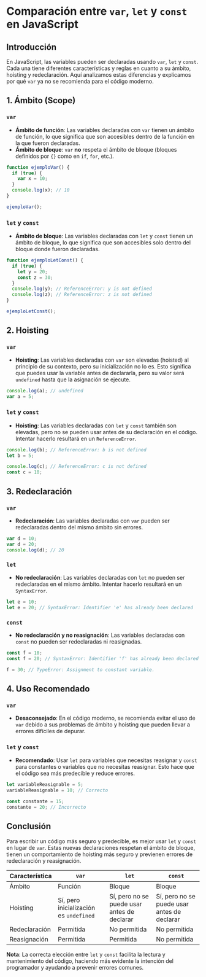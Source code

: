 
# Comparación entre `var`, `let` y `const` en JavaScript

## Introducción

En JavaScript, las variables pueden ser declaradas usando `var`, `let` y `const`. Cada una tiene diferentes características y reglas en cuanto a su ámbito, hoisting y redeclaración. Aquí analizamos estas diferencias y explicamos por qué `var` ya no se recomienda para el código moderno.

## 1. Ámbito (Scope)

### `var`

- **Ámbito de función**: Las variables declaradas con `var` tienen un ámbito de función, lo que significa que son accesibles dentro de la función en la que fueron declaradas.
- **Ámbito de bloque**: `var` **no** respeta el ámbito de bloque (bloques definidos por `{}` como en `if`, `for`, etc.).

```javascript
function ejemploVar() {
  if (true) {
    var x = 10;
  }
  console.log(x); // 10
}

ejemploVar();
```

### `let` y `const`

- **Ámbito de bloque**: Las variables declaradas con `let` y `const` tienen un ámbito de bloque, lo que significa que son accesibles solo dentro del bloque donde fueron declaradas.

```javascript
function ejemploLetConst() {
  if (true) {
    let y = 20;
    const z = 30;
  }
  console.log(y); // ReferenceError: y is not defined
  console.log(z); // ReferenceError: z is not defined
}

ejemploLetConst();
```

## 2. Hoisting

### `var`

- **Hoisting**: Las variables declaradas con `var` son elevadas (hoisted) al principio de su contexto, pero su inicialización no lo es. Esto significa que puedes usar la variable antes de declararla, pero su valor será `undefined` hasta que la asignación se ejecute.

```javascript
console.log(a); // undefined
var a = 5;
```

### `let` y `const`

- **Hoisting**: Las variables declaradas con `let` y `const` también son elevadas, pero no se pueden usar antes de su declaración en el código. Intentar hacerlo resultará en un `ReferenceError`.

```javascript
console.log(b); // ReferenceError: b is not defined
let b = 5;

console.log(c); // ReferenceError: c is not defined
const c = 10;
```

## 3. Redeclaración

### `var`

- **Redeclaración**: Las variables declaradas con `var` pueden ser redeclaradas dentro del mismo ámbito sin errores.

```javascript
var d = 10;
var d = 20;
console.log(d); // 20
```

### `let`

- **No redeclaración**: Las variables declaradas con `let` no pueden ser redeclaradas en el mismo ámbito. Intentar hacerlo resultará en un `SyntaxError`.

```javascript
let e = 10;
let e = 20; // SyntaxError: Identifier 'e' has already been declared
```

### `const`

- **No redeclaración y no reasignación**: Las variables declaradas con `const` no pueden ser redeclaradas ni reasignadas.

```javascript
const f = 10;
const f = 20; // SyntaxError: Identifier 'f' has already been declared

f = 30; // TypeError: Assignment to constant variable.
```

## 4. Uso Recomendado

### `var`

- **Desaconsejado**: En el código moderno, se recomienda evitar el uso de `var` debido a sus problemas de ámbito y hoisting que pueden llevar a errores difíciles de depurar. 

### `let` y `const`

- **Recomendado**: Usar `let` para variables que necesitas reasignar y `const` para constantes o variables que no necesitas reasignar. Esto hace que el código sea más predecible y reduce errores.

```javascript
let variableReasignable = 5;
variableReasignable = 10; // Correcto

const constante = 15;
constante = 20; // Incorrecto
```

## Conclusión

Para escribir un código más seguro y predecible, es mejor usar `let` y `const` en lugar de `var`. Estas nuevas declaraciones respetan el ámbito de bloque, tienen un comportamiento de hoisting más seguro y previenen errores de redeclaración y reasignación.

| Característica     | `var`                          | `let`                          | `const`                        |
|--------------------|--------------------------------|--------------------------------|--------------------------------|
| Ámbito             | Función                        | Bloque                         | Bloque                         |
| Hoisting           | Sí, pero inicialización es `undefined` | Sí, pero no se puede usar antes de declarar | Sí, pero no se puede usar antes de declarar |
| Redeclaración      | Permitida                      | No permitida                   | No permitida                   |
| Reasignación       | Permitida                      | Permitida                      | No permitida                   |

**Nota**: La correcta elección entre `let` y `const` facilita la lectura y mantenimiento del código, haciendo más evidente la intención del programador y ayudando a prevenir errores comunes.
